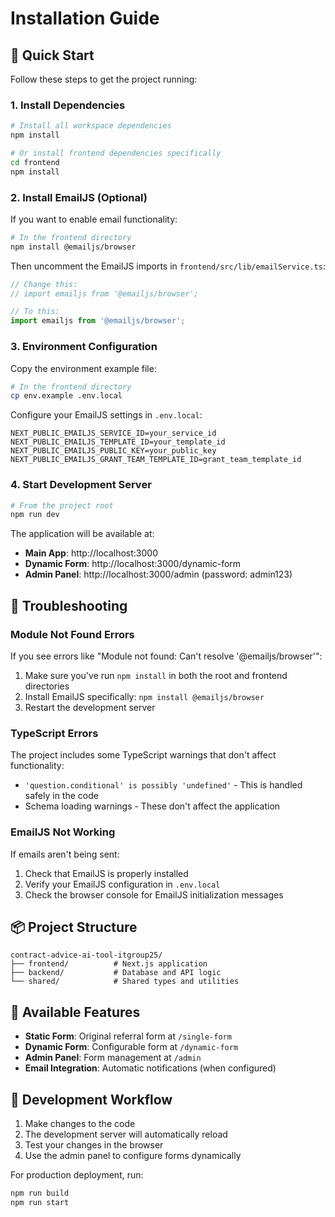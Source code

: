 # Installation Guide

## 🚀 Quick Start

Follow these steps to get the project running:

### 1. Install Dependencies

```bash
# Install all workspace dependencies
npm install

# Or install frontend dependencies specifically
cd frontend
npm install
```

### 2. Install EmailJS (Optional)

If you want to enable email functionality:

```bash
# In the frontend directory
npm install @emailjs/browser
```

Then uncomment the EmailJS imports in `frontend/src/lib/emailService.ts`:

```typescript
// Change this:
// import emailjs from '@emailjs/browser';

// To this:
import emailjs from '@emailjs/browser';
```

### 3. Environment Configuration

Copy the environment example file:

```bash
# In the frontend directory
cp env.example .env.local
```

Configure your EmailJS settings in `.env.local`:

```env
NEXT_PUBLIC_EMAILJS_SERVICE_ID=your_service_id
NEXT_PUBLIC_EMAILJS_TEMPLATE_ID=your_template_id
NEXT_PUBLIC_EMAILJS_PUBLIC_KEY=your_public_key
NEXT_PUBLIC_EMAILJS_GRANT_TEAM_TEMPLATE_ID=grant_team_template_id
```

### 4. Start Development Server

```bash
# From the project root
npm run dev
```

The application will be available at:
- **Main App**: http://localhost:3000
- **Dynamic Form**: http://localhost:3000/dynamic-form
- **Admin Panel**: http://localhost:3000/admin (password: admin123)

## 🔧 Troubleshooting

### Module Not Found Errors

If you see errors like "Module not found: Can't resolve '@emailjs/browser'":

1. Make sure you've run `npm install` in both the root and frontend directories
2. Install EmailJS specifically: `npm install @emailjs/browser`
3. Restart the development server

### TypeScript Errors

The project includes some TypeScript warnings that don't affect functionality:
- `'question.conditional' is possibly 'undefined'` - This is handled safely in the code
- Schema loading warnings - These don't affect the application

### EmailJS Not Working

If emails aren't being sent:
1. Check that EmailJS is properly installed
2. Verify your EmailJS configuration in `.env.local`
3. Check the browser console for EmailJS initialization messages

## 📦 Project Structure

```
contract-advice-ai-tool-itgroup25/
├── frontend/          # Next.js application
├── backend/           # Database and API logic
└── shared/            # Shared types and utilities
```

## 🎯 Available Features

- **Static Form**: Original referral form at `/single-form`
- **Dynamic Form**: Configurable form at `/dynamic-form`
- **Admin Panel**: Form management at `/admin`
- **Email Integration**: Automatic notifications (when configured)

## 🔄 Development Workflow

1. Make changes to the code
2. The development server will automatically reload
3. Test your changes in the browser
4. Use the admin panel to configure forms dynamically

For production deployment, run:

```bash
npm run build
npm run start
```
